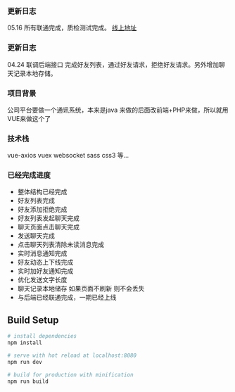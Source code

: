 ### 更新日志
   05.16 所有联通完成，质检测试完成。 [线上地址](http://stone.snail.com/wnchat/#/)

### 更新日志
   04.24 联调后端接口  完成好友列表，通过好友请求，拒绝好友请求。另外增加聊天记录本地存储。

### 项目背景
  公司平台要做一个通讯系统，本来是java 来做的后面改前端+PHP来做，所以就用VUE来做这个了
  
### 技术栈
   vue-axios
   vuex
   websocket
   sass
   css3
   等...
### 已经完成进度
   
* 整体结构已经完成
* 好友列表完成
* 好友添加拒绝完成
* 好友列表发起聊天完成
* 聊天页面点击聊天完成
* 发送聊天完成
* 点击聊天列表清除未读消息完成
* 实时消息通知完成
* 好友动态上下线完成
* 实时加好友通知完成
* 优化发送文字长度
* 聊天记录本地储存 如果页面不刷新 则不会丢失
* 与后端已经联通完成，一期已经上线

## Build Setup

``` bash
# install dependencies
npm install

# serve with hot reload at localhost:8080
npm run dev

# build for production with minification
npm run build